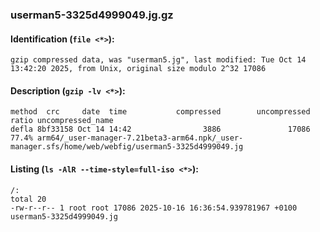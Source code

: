 ### userman5-3325d4999049.jg.gz
#### Identification (`file <*>`):
```
gzip compressed data, was "userman5.jg", last modified: Tue Oct 14 13:42:20 2025, from Unix, original size modulo 2^32 17086
```
#### Description (`gzip -lv <*>`):
```
method  crc     date  time           compressed        uncompressed  ratio uncompressed_name
defla 8bf33158 Oct 14 14:42                3886               17086  77.4% arm64/_user-manager-7.21beta3-arm64.npk/_user-manager.sfs/home/web/webfig/userman5-3325d4999049.jg
```
#### Listing (`ls -AlR --time-style=full-iso <*>`):
```
/:
total 20
-rw-r--r-- 1 root root 17086 2025-10-16 16:36:54.939781967 +0100 userman5-3325d4999049.jg
```


